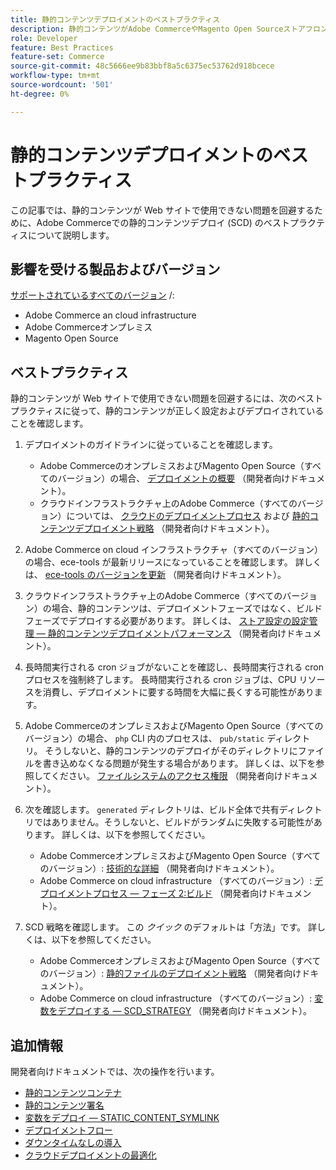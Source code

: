 ```yaml
---
title: 静的コンテンツデプロイメントのベストプラクティス
description: 静的コンテンツがAdobe CommerceやMagento Open Sourceストアフロントに表示されない問題を回避する方法を説明します。
role: Developer
feature: Best Practices
feature-set: Commerce
source-git-commit: 48c5666ee9b83bbf8a5c6375ec53762d918bcece
workflow-type: tm+mt
source-wordcount: '501'
ht-degree: 0%

---
```



# 静的コンテンツデプロイメントのベストプラクティス

この記事では、静的コンテンツが Web サイトで使用できない問題を回避するために、Adobe Commerceでの静的コンテンツデプロイ (SCD) のベストプラクティスについて説明します。

## 影響を受ける製品およびバージョン

[サポートされているすべてのバージョン](../../../release/versions.md) /:

* Adobe Commerce an cloud infrastructure
* Adobe Commerceオンプレミス
* Magento Open Source

## ベストプラクティス

静的コンテンツが Web サイトで使用できない問題を回避するには、次のベストプラクティスに従って、静的コンテンツが正しく設定およびデプロイされていることを確認します。

1. デプロイメントのガイドラインに従っていることを確認します。
   * Adobe CommerceのオンプレミスおよびMagento Open Source（すべてのバージョン）の場合、 [デプロイメントの概要](../../../configuration/deployment/overview.md) （開発者向けドキュメント）。
   * クラウドインフラストラクチャ上のAdobe Commerce（すべてのバージョン）については、 [クラウドのデプロイメントプロセス](https://devdocs.magento.com/cloud/deploy/cloud-deployment-process.html) および [静的コンテンツデプロイメント戦略](https://devdocs.magento.com/cloud/deploy/static-content-deployment.html) （開発者向けドキュメント）。

1. Adobe Commerce on cloud インフラストラクチャ（すべてのバージョン）の場合、ece-tools が最新リリースになっていることを確認します。 詳しくは、 [ece-tools のバージョンを更新](https://devdocs.magento.com/cloud/release-notes/ece-release-notes.html) （開発者向けドキュメント）。
1. クラウドインフラストラクチャ上のAdobe Commerce（すべてのバージョン）の場合、静的コンテンツは、デプロイメントフェーズではなく、ビルドフェーズでデプロイする必要があります。 詳しくは、 [ストア設定の設定管理 — 静的コンテンツデプロイメントパフォーマンス](https://devdocs.magento.com/cloud/live/sens-data-over.html#cloud-confman-scd-over) （開発者向けドキュメント）。
1. 長時間実行される cron ジョブがないことを確認し、長時間実行される cron プロセスを強制終了します。 長時間実行される cron ジョブは、CPU リソースを消費し、デプロイメントに要する時間を大幅に長くする可能性があります。
1. Adobe CommerceのオンプレミスおよびMagento Open Source（すべてのバージョン）の場合、 `php` CLI 内のプロセスは、 `pub/static` ディレクトリ。 そうしないと、静的コンテンツのデプロイがそのディレクトリにファイルを書き込めなくなる問題が発生する場合があります。 詳しくは、以下を参照してください。 [ファイルシステムのアクセス権限](https://experienceleague.adobe.com/docs/commerce-operations/configuration-guide/deployment/file-system-permissions.html) （開発者向けドキュメント）。
1. 次を確認します。 `generated` ディレクトリは、ビルド全体で共有ディレクトリではありません。そうしないと、ビルドがランダムに失敗する可能性があります。 詳しくは、以下を参照してください。
   * Adobe CommerceオンプレミスおよびMagento Open Source（すべてのバージョン）: [技術的な詳細](https://experienceleague.adobe.com/docs/commerce-operations/configuration-guide/deployment/technical-details.html) （開発者向けドキュメント）。
   * Adobe Commerce on cloud infrastructure （すべてのバージョン）: [デプロイメントプロセス — フェーズ 2:ビルド](https://devdocs.magento.com/cloud/reference/discover-deploy.html#cloud-deploy-over-phases-build) （開発者向けドキュメント）。

1. SCD 戦略を確認します。 この *クイック* のデフォルトは「方法」です。 詳しくは、以下を参照してください。
   * Adobe CommerceオンプレミスおよびMagento Open Source（すべてのバージョン）: [静的ファイルのデプロイメント戦略](https://experienceleague.adobe.com/docs/commerce-operations/configuration-guide/cli/static-view/static-view-file-strategy.html) （開発者向けドキュメント）。
   * Adobe Commerce on cloud infrastructure （すべてのバージョン）: [変数をデプロイする — SCD\_STRATEGY](https://devdocs.magento.com/cloud/env/variables-deploy.html#scd_strategy) （開発者向けドキュメント）。

## 追加情報

開発者向けドキュメントでは、次の操作を行います。

* [静的コンテンツコンテナ](https://developer.adobe.com/commerce/admin-developer/pattern-library/containers/static-content/)
* [静的コンテンツ署名](https://experienceleague.adobe.com/docs/commerce-operations/configuration-guide/cache/static-content-signing.html)
* [変数をデプロイ — STATIC\_CONTENT\_SYMLINK](https://devdocs.magento.com/cloud/env/variables-deploy.html#static_content_symlink)
* [デプロイメントフロー](../../../performance/deployment-flow.md)
* [ダウンタイムなしの導入](https://devdocs.magento.com/cloud/deploy/reduce-downtime.html)
* [クラウドデプロイメントの最適化](https://devdocs.magento.com/cloud/deploy/optimize-cloud-deployment.html)

